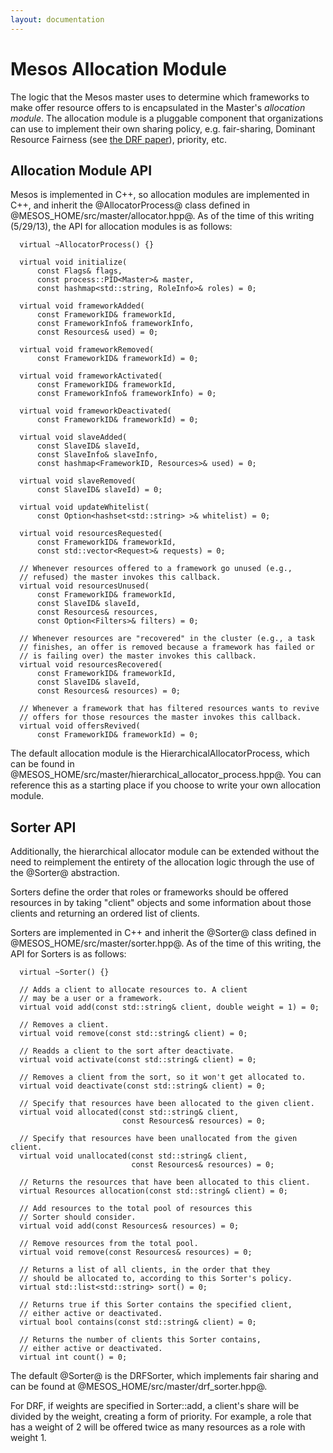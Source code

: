 ```yaml
---
layout: documentation
---
```


# Mesos Allocation Module

The logic that the Mesos master uses to determine which frameworks to make offer resource offers to is encapsulated in the Master's _allocation module_.  The allocation module is a pluggable component that organizations can use to implement their own sharing policy, e.g. fair-sharing, Dominant Resource Fairness (see [the DRF paper](http://www.eecs.berkeley.edu/Pubs/TechRpts/2010/EECS-2010-55.pdf)), priority, etc.

## Allocation Module API

Mesos is implemented in C++, so allocation modules are implemented in C++, and inherit the @AllocatorProcess@ class defined in @MESOS_HOME/src/master/allocator.hpp@. As of the time of this writing (5/29/13), the API for allocation modules is as follows:

```
  virtual ~AllocatorProcess() {}

  virtual void initialize(
      const Flags& flags,
      const process::PID<Master>& master,
      const hashmap<std::string, RoleInfo>& roles) = 0;

  virtual void frameworkAdded(
      const FrameworkID& frameworkId,
      const FrameworkInfo& frameworkInfo,
      const Resources& used) = 0;

  virtual void frameworkRemoved(
      const FrameworkID& frameworkId) = 0;

  virtual void frameworkActivated(
      const FrameworkID& frameworkId,
      const FrameworkInfo& frameworkInfo) = 0;

  virtual void frameworkDeactivated(
      const FrameworkID& frameworkId) = 0;

  virtual void slaveAdded(
      const SlaveID& slaveId,
      const SlaveInfo& slaveInfo,
      const hashmap<FrameworkID, Resources>& used) = 0;

  virtual void slaveRemoved(
      const SlaveID& slaveId) = 0;

  virtual void updateWhitelist(
      const Option<hashset<std::string> >& whitelist) = 0;

  virtual void resourcesRequested(
      const FrameworkID& frameworkId,
      const std::vector<Request>& requests) = 0;

  // Whenever resources offered to a framework go unused (e.g.,
  // refused) the master invokes this callback.
  virtual void resourcesUnused(
      const FrameworkID& frameworkId,
      const SlaveID& slaveId,
      const Resources& resources,
      const Option<Filters>& filters) = 0;

  // Whenever resources are "recovered" in the cluster (e.g., a task
  // finishes, an offer is removed because a framework has failed or
  // is failing over) the master invokes this callback.
  virtual void resourcesRecovered(
      const FrameworkID& frameworkId,
      const SlaveID& slaveId,
      const Resources& resources) = 0;

  // Whenever a framework that has filtered resources wants to revive
  // offers for those resources the master invokes this callback.
  virtual void offersRevived(
      const FrameworkID& frameworkId) = 0;
```

The default allocation module is the HierarchicalAllocatorProcess, which can be found in @MESOS_HOME/src/master/hierarchical_allocator_process.hpp@. You can reference this as a starting place if you choose to write your own allocation module.

## Sorter API

Additionally, the hierarchical allocator module can be extended without the need to reimplement the entirety of the allocation logic through the use of the @Sorter@ abstraction.

Sorters define the order that roles or frameworks should be offered resources in by taking "client" objects and some information about those clients and returning an ordered list of clients.

Sorters are implemented in C++ and inherit the @Sorter@ class defined in @MESOS_HOME/src/master/sorter.hpp@. As of the time of this writing, the API for Sorters is as follows:

```
  virtual ~Sorter() {}

  // Adds a client to allocate resources to. A client
  // may be a user or a framework.
  virtual void add(const std::string& client, double weight = 1) = 0;

  // Removes a client.
  virtual void remove(const std::string& client) = 0;

  // Readds a client to the sort after deactivate.
  virtual void activate(const std::string& client) = 0;

  // Removes a client from the sort, so it won't get allocated to.
  virtual void deactivate(const std::string& client) = 0;

  // Specify that resources have been allocated to the given client.
  virtual void allocated(const std::string& client,
                         const Resources& resources) = 0;

  // Specify that resources have been unallocated from the given client.
  virtual void unallocated(const std::string& client,
                           const Resources& resources) = 0;

  // Returns the resources that have been allocated to this client.
  virtual Resources allocation(const std::string& client) = 0;

  // Add resources to the total pool of resources this
  // Sorter should consider.
  virtual void add(const Resources& resources) = 0;

  // Remove resources from the total pool.
  virtual void remove(const Resources& resources) = 0;

  // Returns a list of all clients, in the order that they
  // should be allocated to, according to this Sorter's policy.
  virtual std::list<std::string> sort() = 0;

  // Returns true if this Sorter contains the specified client,
  // either active or deactivated.
  virtual bool contains(const std::string& client) = 0;

  // Returns the number of clients this Sorter contains,
  // either active or deactivated.
  virtual int count() = 0;
```

The default @Sorter@ is the DRFSorter, which implements fair sharing and can be found at @MESOS_HOME/src/master/drf_sorter.hpp@.

For DRF, if weights are specified in Sorter::add, a client's share will be divided by the weight, creating a form of priority. For example, a role that has a weight of 2 will be offered twice as many resources as a role with weight 1.